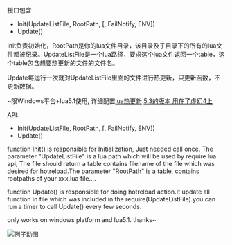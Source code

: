 接口包含
- Init(UpdateListFile, RootPath, [, FailNotify, ENV])
- Update()

Init负责初始化，RootPath是你的lua文件目录，该目录及子目录下的所有的lua文件都被纪录。UpdateListFile是一个lua路径，要求这个lua文件返回一个table，这个table包含想要热更新的文件的文件名。

Update每运行一次就对UpdateListFile里面的文件进行热更新，只更新函数，不更新数据。

~限Windows平台+lua5.1使用, 详细配置[lua热更新](http://asqbtcupid.github.io/hotupdte-implement/)
[5.3的版本 用在了虚幻4上](https://github.com/asqbtcupid/unreal.lua/blob/master/Plugins/UnrealLua/LuaSource/luahotupdate.lua)

API:
- Init(UpdateListFile, RootPath, [, FailNotify, ENV])
- Update()

function Init() is responsible for Initialization, Just needed call once. The parameter "UpdateListFile" is a lua path which will be used by require lua api, The file should return a table contains filename of the file which was desired for hotreload.The parameter "RootPath" is a table, contains rootpaths of your xxx.lua file....

function Update() is responsible for doing hotreload action.It update all function in file which was included in the require(UpdateListFile).you can run a timer to call Update() every few seconds.

only works on windows platform and lua5.1. thanks~

![例子动图](https://raw.githubusercontent.com/asqbtcupid/asqbtcupid.github.com/master/images/hotupdate-example.gif)
